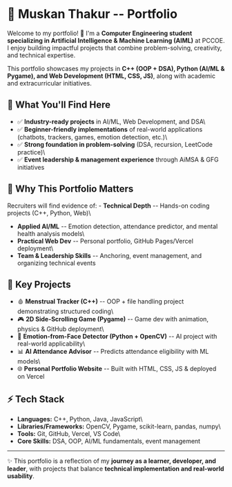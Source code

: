 # 💼 Muskan Thakur -- Portfolio

Welcome to my portfolio! 🚀 I'm a **Computer Engineering student
specializing in Artificial Intelligence & Machine Learning (AIML)** at
PCCOE. I enjoy building impactful projects that combine problem-solving,
creativity, and technical expertise.

This portfolio showcases my projects in **C++ (OOP + DSA), Python (AI/ML
& Pygame), and Web Development (HTML, CSS, JS)**, along with academic
and extracurricular initiatives.

## 🎯 What You'll Find Here

-   ✅ **Industry-ready projects** in AI/ML, Web Development, and DSA\
-   ✅ **Beginner-friendly implementations** of real-world applications
    (chatbots, trackers, games, emotion detection, etc.)\
-   ✅ **Strong foundation in problem-solving** (DSA, recursion,
    LeetCode practice)\
-   ✅ **Event leadership & management experience** through AiMSA & GFG
    initiatives

## 🔑 Why This Portfolio Matters

Recruiters will find evidence of: - **Technical Depth** -- Hands-on
coding projects (C++, Python, Web)\
- **Applied AI/ML** -- Emotion detection, attendance predictor, and
mental health analysis models\
- **Practical Web Dev** -- Personal portfolio, GitHub Pages/Vercel
deployment\
- **Team & Leadership Skills** -- Anchoring, event management, and
organizing technical events

## 📂 Key Projects

-   🩸 **Menstrual Tracker (C++)** -- OOP + file handling project
    demonstrating structured coding\
-   🎮 **2D Side-Scrolling Game (Pygame)** -- Game dev with animation,
    physics & GitHub deployment\
-   🤖 **Emotion-from-Face Detector (Python + OpenCV)** -- AI project
    with real-world applicability\
-   📊 **AI Attendance Advisor** -- Predicts attendance eligibility with
    ML models\
-   🌐 **Personal Portfolio Website** -- Built with HTML, CSS, JS &
    deployed on Vercel

## ⚡ Tech Stack

-   **Languages:** C++, Python, Java, JavaScript\
-   **Libraries/Frameworks:** OpenCV, Pygame, scikit-learn, pandas,
    numpy\
-   **Tools:** Git, GitHub, Vercel, VS Code\
-   **Core Skills:** DSA, OOP, AI/ML fundamentals, event management

------------------------------------------------------------------------

✨ This portfolio is a reflection of my **journey as a learner,
developer, and leader**, with projects that balance **technical
implementation and real-world usability**.
